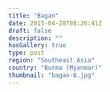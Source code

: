 ```yaml
---
title: "Bagan"
date: 2015-04-28T08:26:41Z
draft: false
description: ""
hasGallery: true
type: post
region: "Southeast Asia"
country: "Burma (Myanmar)"
thumbnail: "bagan-6.jpg"
---
```

